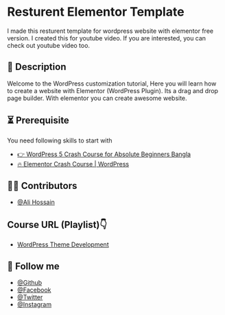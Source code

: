 # Resturent Elementor Template
I made this resturent template for wordpress website with elementor free version. I created this for youtube video. If you are interested, you can check out youtube video too. 

## 📝 Description
Welcome to the WordPress customization tutorial, Here you will learn how to create a website with Elementor (WordPress Plugin). Its a drag and drop page builder. With elementor you can create awesome website. 

## ⏳ Prerequisite
You need following skills to start with
 - [👉 WordPress 5 Crash Course for Absolute Beginners Bangla](https://youtu.be/FY_XZ9iAWEo)
 - [🔥 Elementor Crash Course | WordPress](https://youtu.be/hzP_HKGGkfU)



## 🧑‍💻 Contributors
- [@Ali Hossain](https://github.com/shovoalways/)


## Course URL (Playlist)👇
 - [WordPress Theme Development ](#)


## 🥰 Follow me
- [@Github](https://github.com/shovoalways/) 
- [@Facebook](https://facebook.com/shovoalways/) 
- [@Twitter](https://twitter.com/shovoalways/) 
- [@Instagram](https://instagram.com/shovoalways/) 
